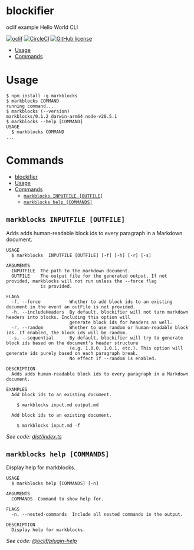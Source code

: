blockifier
=================

oclif example Hello World CLI

[![oclif](https://img.shields.io/badge/cli-oclif-brightgreen.svg)](https://oclif.io)
[![CircleCI](https://circleci.com/gh/oclif/hello-world/tree/main.svg?style=shield)](https://circleci.com/gh/oclif/hello-world/tree/main)
[![GitHub license](https://img.shields.io/github/license/oclif/hello-world)](https://github.com/oclif/hello-world/blob/main/LICENSE)

<!-- toc -->
* [Usage](#usage)
* [Commands](#commands)
<!-- tocstop -->
# Usage
<!-- usage -->
```sh-session
$ npm install -g markblocks
$ markblocks COMMAND
running command...
$ markblocks (--version)
markblocks/0.1.2 darwin-arm64 node-v20.5.1
$ markblocks --help [COMMAND]
USAGE
  $ markblocks COMMAND
...
```
<!-- usagestop -->
# Commands
<!-- commands -->
- [blockifier](#blockifier)
- [Usage](#usage)
- [Commands](#commands)
	- [`markblocks INPUTFILE [OUTFILE]`](#markblocks-inputfile-outfile)
	- [`markblocks help [COMMANDS]`](#markblocks-help-commands)

## `markblocks INPUTFILE [OUTFILE]`

Adds adds human-readable block ids to every paragraph in a Markdown document.

```
USAGE
  $ markblocks  INPUTFILE [OUTFILE] [-f] [-h] [-r] [-s]

ARGUMENTS
  INPUTFILE  The path to the markdown document.
  OUTFILE    The output file for the generated output. If not provided, markblocks will not run unless the --force flag
             is provided.

FLAGS
  -f, --force           Whether to add block ids to an existing document in the event an outFile is not provided.
  -h, --includeHeaders  By default, blockifier will not turn markdown headers into blocks. Including this option will
                        generate block ids for headers as well.
  -r, --random          Whether to use random or human-readable block ids. If enabled, the block ids will be random.
  -s, --sequential      By default, blockifier will try to generate block ids based on the document's header structure
                        (e.g. 1.0.0, 1.0.1, etc.). This option will generate ids purely based on each paragraph break.
                        No effect if --random is enabled.

DESCRIPTION
  Adds adds human-readable block ids to every paragraph in a Markdown document.

EXAMPLES
  Add block ids to an existing document.

    $ markblocks input.md output.md

  Add block ids to an existing document.

    $ markblocks input.md -f
```

_See code: [dist/index.ts](https://github.com/alligatorjazz/markblocks/blob/v0.1.2/dist/index.ts)_

## `markblocks help [COMMANDS]`

Display help for markblocks.

```
USAGE
  $ markblocks help [COMMANDS] [-n]

ARGUMENTS
  COMMANDS  Command to show help for.

FLAGS
  -n, --nested-commands  Include all nested commands in the output.

DESCRIPTION
  Display help for markblocks.
```

_See code: [@oclif/plugin-help](https://github.com/oclif/plugin-help/blob/v6.0.12/src/commands/help.ts)_
<!-- commandsstop -->
